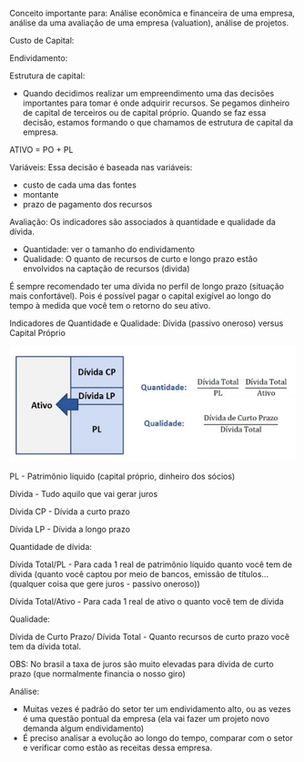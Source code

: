 Conceito importante para: Análise econômica e financeira de uma empresa, análise da uma avaliação de uma empresa (valuation), análise de projetos.
 
Custo de Capital:

Endividamento:
 
Estrutura de capital:
- Quando decidimos realizar um empreendimento uma das decisões importantes para tomar é onde adquirir recursos. Se pegamos dinheiro de capital de terceiros ou de capital próprio. Quando se faz essa decisão, estamos formando o que chamamos de estrutura de capital da empresa.


ATIVO = PO + PL

Variáveis:
Essa decisão é baseada nas variáveis:
- custo de cada uma das fontes
- montante
- prazo de pagamento dos recursos

Avaliação:
Os indicadores são associados à quantidade e qualidade da dívida.
- Quantidade: ver o tamanho do endividamento
- Qualidade: O quanto de recursos de curto e longo prazo estão envolvidos na captação de recursos (divida)
 
É sempre recomendado ter uma dívida no perfil de longo prazo (situação mais confortável). Pois é possível pagar o capital exigível ao longo do tempo à medida que você tem o retorno do seu ativo.

 
Indicadores de Quantidade e Qualidade: Dívida (passivo oneroso) versus Capital Próprio

<img src="../.assets/indQuatQual.JPG">

PL - Patrimônio líquido (capital próprio, dinheiro dos sócios)

Dívida - Tudo aquilo que vai gerar juros

Dívida CP - Dívida a curto prazo

Dívida LP - Dívida a longo prazo 


Quantidade de dívida:

Dívida Total/PL - Para cada 1 real de patrimônio líquido quanto você tem de dívida (quanto você captou por meio de bancos, emissão de títulos...(qualquer coisa que gere juros - passivo oneroso))

Dívida Total/Ativo - Para cada 1 real de ativo o quanto você tem de dívida

Qualidade:

Dívida de Curto Prazo/ Dívida Total - Quanto recursos de curto prazo você tem da dívida total.

OBS: No brasil a taxa de juros são muito elevadas para dívida de curto prazo (que normalmente financia o nosso giro)


Análise:
- Muitas vezes é padrão do setor ter um endividamento alto, ou as vezes é uma questão pontual da empresa (ela vai fazer um projeto novo demanda algum endividamento)
- É preciso analisar a evolução ao longo do tempo, comparar com o setor e verificar como estão as receitas dessa empresa.
